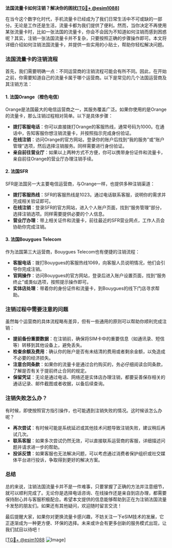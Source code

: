 **法国流量卡如何注销？解决你的困扰[[TG💪+ @esim1088](https://t.me/s/esim1088)]**

在当今这个数字化时代，手机流量卡已经成为了我们日常生活中不可或缺的一部分。无论是工作还是生活，流量卡都为我们提供了便利。然而，当你决定不再使用某张流量卡时，比如一张法国的流量卡，你会不会因为不知道如何注销而感到困惑呢？其实，注销一张法国流量卡并不复杂，只要按照正确的步骤操作即可。本文将详细介绍如何注销法国流量卡，并提供一些实用的小贴士，帮助你轻松解决问题。

### 法国流量卡的注销流程

首先，我们需要明确一点：不同运营商的注销流程可能会有所不同。因此，在开始之前，你需要知道自己的流量卡属于哪个运营商。以下是常见的几个法国运营商及其注销方法：

#### 1. 法国Orange（橙色电信）

Orange是法国最大的电信运营商之一，其服务覆盖广泛。如果你使用的是Orange的流量卡，那么注销过程相对简单。以下是具体步骤：

- **拨打客服电话**：你可以直接拨打Orange的客服热线，通常号码为1000。在通话中，告知客服你想注销流量卡，并按照指示完成身份验证。
- **在线注销**：访问Orange的官方网站，登录你的账户后找到“我的服务”或“账户管理”选项，然后选择注销服务。同样需要进行身份验证。
- **亲自前往营业厅**：如果以上两种方式不方便，你可以携带身份证件和流量卡，亲自前往Orange的营业厅办理注销手续。

#### 2. 法国SFR

SFR是法国另一大主要电信运营商，与Orange一样，也提供多种注销渠道：

- **拨打客服热线**：SFR的客服热线是1023。通过电话联系客服，说明你的需求并完成相关验证即可。
- **在线注销**：登录SFR的官方网站，进入个人账户页面，找到“服务管理”部分，选择注销选项。同样需要提供必要的个人信息。
- **营业厅办理**：带上相关证件和流量卡，前往最近的SFR营业网点，工作人员会协助你完成注销。

#### 3. 法国Bouygues Telecom

作为法国第三大运营商，Bouygues Telecom也有便捷的注销流程：

- **客服电话**：拨打Bouygues的客服热线1069，向客服人员说明情况，他们会引导你完成注销。
- **官网操作**：访问Bouygues的官方网站，登录后进入账户设置页面，找到“服务终止”或类似选项，按照提示操作即可。
- **实体店处理**：带着你的身份证件和流量卡，到Bouygues的线下门店寻求帮助。

### 注销过程中需要注意的问题

虽然每个运营商的具体流程略有差异，但有一些通用的原则可以帮助你顺利完成注销：

- **提前备份重要数据**：在注销前，确保将SIM卡中的重要信息（如通讯录、短信等）转移到其他设备上，避免丢失。
- **检查余额及费用**：确认你的账户是否有未结清的费用或者剩余金额，以免造成不必要的经济损失。
- **注意合同条款**：如果你的流量卡是通过合约购买的，务必仔细阅读合同条款，了解是否有关于提前终止合同的规定。
- **保留凭证**：无论是通过电话、网络还是实体店办理注销，都要妥善保存相关的通话记录、邮件截图或者收据，以备后续查询。

### 注销失败怎么办？

有时候，即使按照官方指引操作，也可能遇到注销失败的情况。这时候该怎么办呢？

- **再次尝试**：有时候可能是系统延迟或其他技术问题导致注销失败，建议稍后再试几次。
- **联系客服**：如果多次尝试仍然无效，可以直接联系运营商的客服，详细描述问题并请求进一步的帮助。
- **投诉反馈**：如果客服也无法解决问题，可以考虑通过消费者保护组织或社交媒体平台进行投诉，争取得到更好的解决方案。

### 总结

总的来说，注销法国流量卡并不是一件难事，只要掌握了正确的方法并注意细节，就可以顺利完成了。无论你是选择电话咨询、在线操作还是亲自到店办理，都需要保持耐心并与客服积极配合。希望本文提供的信息能够帮助到正在为注销法国流量卡发愁的朋友们。如果还有其他疑问，欢迎随时留言交流！

最后提醒大家，如果你对更换流量卡感兴趣，不妨关注一下eSIM技术的发展，它正逐渐成为一种更方便、环保的选择。未来或许会有更多创新的服务模式出现，让我们拭目以待吧！

[[TG💪+ @esim1088](https://t.me/s/esim1088) ![Image](https://i.postimg.cc/4NQfJmqS/Snipaste-2025-05-13-00-14-12.png)]